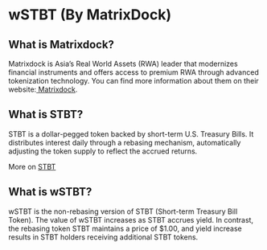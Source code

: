 # wSTBT (By MatrixDock)

## What is Matrixdock?

Matrixdock is Asia’s Real World Assets (RWA) leader that modernizes financial instruments and offers access to premium RWA through advanced tokenization technology.  You can find more information about them on their website:[ Matrixdock](https://www.matrixdock.com/).



## What is STBT?

STBT is a dollar-pegged token backed by short-term U.S. Treasury Bills. It distributes interest daily through a rebasing mechanism, automatically adjusting the token supply to reflect the accrued returns.

More on [STBT](https://www.matrixdock.com/stbt)



## What is wSTBT?

wSTBT is the non-rebasing version of STBT (Short-term Treasury Bill Token). The value of wSTBT increases as STBT accrues yield. In contrast, the rebasing token STBT maintains a price of $1.00, and yield increase results in STBT holders receiving additional STBT tokens.



